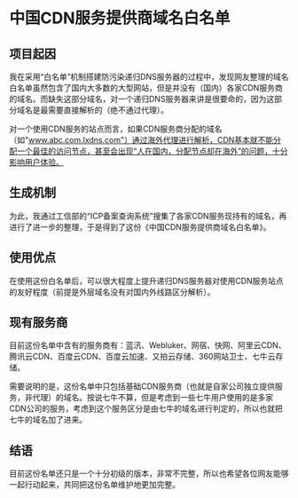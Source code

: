 # 中国CDN服务提供商域名白名单

项目起因
-----
我在采用“白名单”机制搭建防污染递归DNS服务器的过程中，发现网友整理的域名白名单虽然包含了国内大多数的大型网站，但是并没有（国内）各家CDN服务商的域名。而缺失这部分域名，对一个递归DNS服务器来讲是很要命的，因为这部分域名是最需要直接解析的（绝不通过代理）。

对一个使用CDN服务的站点而言，如果CDN服务商分配的域名（如"www.abc.com.lxdns.com"）通过海外代理进行解析，CDN基本就不能分配一个最佳的访问节点，甚至会出现“人在国内，分配节点却在海外”的问题，十分影响用户体验。

生成机制
-----
为此，我通过工信部的“ICP备案查询系统”搜集了各家CDN服务现持有的域名，再进行了进一步的整理，于是得到了这份《中国CDN服务提供商域名白名单》。

使用优点
-----
在使用这份白名单后，可以很大程度上提升递归DNS服务器对使用CDN服务站点的友好程度（前提是外层域名没有对国内外线路区分解析）。

现有服务商
-----
目前这份名单中含有的服务商有：蓝汛、Webluker、网宿、快网、阿里云CDN、腾讯云CDN、百度云CDN、百度云加速、又拍云存储、360网站卫士、七牛云存储。

需要说明的是，这份名单中只包括基础CDN服务商（也就是自家公司独立提供服务，非代理）的域名。按说七牛不算，但是考虑到一些七牛用户使用的是多家CDN公司的服务，考虑到这个服务区分是由七牛的域名进行判定的，所以也就把七牛的域名加了进来。

结语
-----
目前这份名单还只是一个十分初级的版本，非常不完整，所以也希望各位网友能够一起行动起来，共同把这份名单维护地更加完整。